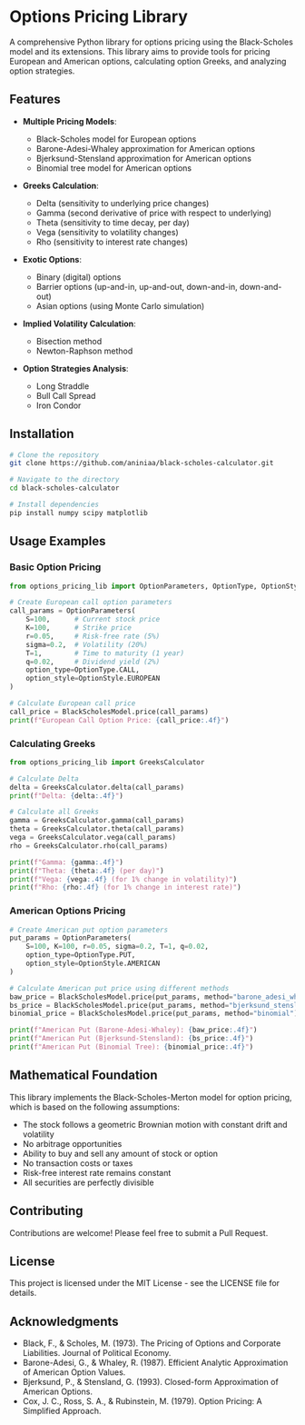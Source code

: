 # Options Pricing Library

A comprehensive Python library for options pricing using the Black-Scholes model and its extensions. This library aims to provide tools for pricing European and American options, calculating option Greeks, and analyzing option strategies.

## Features

- **Multiple Pricing Models**:
  - Black-Scholes model for European options
  - Barone-Adesi-Whaley approximation for American options
  - Bjerksund-Stensland approximation for American options
  - Binomial tree model for American options

- **Greeks Calculation**:
  - Delta (sensitivity to underlying price changes)
  - Gamma (second derivative of price with respect to underlying)
  - Theta (sensitivity to time decay, per day)
  - Vega (sensitivity to volatility changes)
  - Rho (sensitivity to interest rate changes)

- **Exotic Options**:
  - Binary (digital) options
  - Barrier options (up-and-in, up-and-out, down-and-in, down-and-out)
  - Asian options (using Monte Carlo simulation)

- **Implied Volatility Calculation**:
  - Bisection method
  - Newton-Raphson method

- **Option Strategies Analysis**:
  - Long Straddle
  - Bull Call Spread
  - Iron Condor

## Installation

```bash
# Clone the repository
git clone https://github.com/aniniaa/black-scholes-calculator.git

# Navigate to the directory
cd black-scholes-calculator

# Install dependencies
pip install numpy scipy matplotlib
```

## Usage Examples

### Basic Option Pricing

```python
from options_pricing_lib import OptionParameters, OptionType, OptionStyle, BlackScholesModel

# Create European call option parameters
call_params = OptionParameters(
    S=100,      # Current stock price
    K=100,      # Strike price
    r=0.05,     # Risk-free rate (5%)
    sigma=0.2,  # Volatility (20%)
    T=1,        # Time to maturity (1 year)
    q=0.02,     # Dividend yield (2%)
    option_type=OptionType.CALL,
    option_style=OptionStyle.EUROPEAN
)

# Calculate European call price
call_price = BlackScholesModel.price(call_params)
print(f"European Call Option Price: {call_price:.4f}")
```

### Calculating Greeks

```python
from options_pricing_lib import GreeksCalculator

# Calculate Delta
delta = GreeksCalculator.delta(call_params)
print(f"Delta: {delta:.4f}")

# Calculate all Greeks
gamma = GreeksCalculator.gamma(call_params)
theta = GreeksCalculator.theta(call_params)
vega = GreeksCalculator.vega(call_params)
rho = GreeksCalculator.rho(call_params)

print(f"Gamma: {gamma:.4f}")
print(f"Theta: {theta:.4f} (per day)")
print(f"Vega: {vega:.4f} (for 1% change in volatility)")
print(f"Rho: {rho:.4f} (for 1% change in interest rate)")
```

### American Options Pricing

```python
# Create American put option parameters
put_params = OptionParameters(
    S=100, K=100, r=0.05, sigma=0.2, T=1, q=0.02,
    option_type=OptionType.PUT,
    option_style=OptionStyle.AMERICAN
)

# Calculate American put price using different methods
baw_price = BlackScholesModel.price(put_params, method="barone_adesi_whaley")
bs_price = BlackScholesModel.price(put_params, method="bjerksund_stensland")
binomial_price = BlackScholesModel.price(put_params, method="binomial")

print(f"American Put (Barone-Adesi-Whaley): {baw_price:.4f}")
print(f"American Put (Bjerksund-Stensland): {bs_price:.4f}")
print(f"American Put (Binomial Tree): {binomial_price:.4f}")
```

## Mathematical Foundation

This library implements the Black-Scholes-Merton model for option pricing, which is based on the following assumptions:
- The stock follows a geometric Brownian motion with constant drift and volatility
- No arbitrage opportunities
- Ability to buy and sell any amount of stock or option
- No transaction costs or taxes
- Risk-free interest rate remains constant
- All securities are perfectly divisible

## Contributing

Contributions are welcome! Please feel free to submit a Pull Request.

## License

This project is licensed under the MIT License - see the LICENSE file for details.

## Acknowledgments

- Black, F., & Scholes, M. (1973). The Pricing of Options and Corporate Liabilities. Journal of Political Economy.
- Barone-Adesi, G., & Whaley, R. (1987). Efficient Analytic Approximation of American Option Values.
- Bjerksund, P., & Stensland, G. (1993). Closed-form Approximation of American Options.
- Cox, J. C., Ross, S. A., & Rubinstein, M. (1979). Option Pricing: A Simplified Approach.
